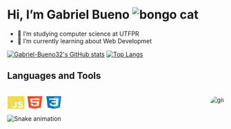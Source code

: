 # Hi, I’m Gabriel Bueno <img src="https://c.tenor.com/z2XXxH7oeUIAAAAi/mialll.gif" alt="bongo cat" width="40" height="40">

- 👀 I’m studying computer science at UTFPR
- 🌱 I’m currently learning about Web Developmet

[![Gabriel-Bueno32's GitHub stats](https://github-readme-stats.vercel.app/api?username=Gabriel-Bueno32&show_icons=true&theme=radical)](https://github.com/anuraghazra/github-readme-stats)
[![Top Langs](https://github-readme-stats.vercel.app/api/top-langs/?username=Gabriel-Bueno32&layout=compact&theme=radical)](https://github.com/anuraghazra/github-readme-stats)

## Languages and Tools
<div style="display: inline_block"><br>
  <img align="center" alt="Javascript" height="30" width="40" src="https://raw.githubusercontent.com/devicons/devicon/master/icons/javascript/javascript-plain.svg">
  <img align="center" alt="HTML5" height="30" width="40" src="https://raw.githubusercontent.com/devicons/devicon/master/icons/html5/html5-original.svg">
  <img align="center" alt="CSS" height="30" width="40" src="https://raw.githubusercontent.com/devicons/devicon/master/icons/css3/css3-original.svg">
  <img align="right" alt="gif"height="150" style="border-radius:50px;" src="https://media.giphy.com/media/jAe22Ec5iICCk/giphy.gif">
</div>

![Snake animation](https://github.com/rafaballerini/Gabriel-Bueno32/blob/output/github-contribution-grid-snake.svg)
